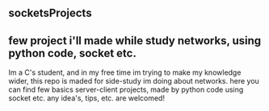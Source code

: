 ## socketsProjects
## few project i'll made while study networks, using python code, socket etc.
Im a C's student, and in my free time im trying to make my knowledge wider,
  this repo is maded for side-study im doing about networks.
  here you can find few basics server-client projects, made by python code using socket etc. 
any idea's, tips, etc. are welcomed! 
